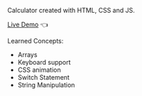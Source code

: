 Calculator created with HTML, CSS and JS.

[Live Demo](https://gonzalo102.github.io/calculator/) :point_left:

Learned Concepts: 
* Arrays
* Keyboard support
* CSS animation
* Switch Statement
* String Manipulation



